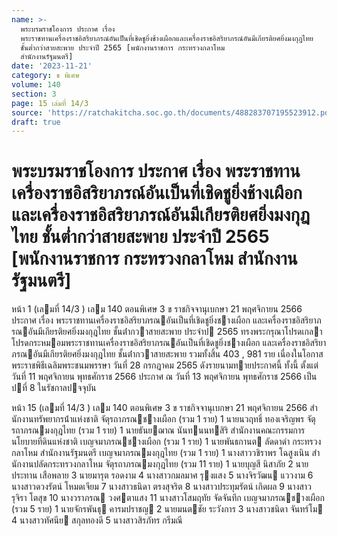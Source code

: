 ```yaml
---
name: >-
  พระบรมราชโองการ ประกาศ เรื่อง
  พระราชทานเครื่องราชอิสริยาภรณ์อันเป็นที่เชิดชูยิ่งช้างเผือกและเครื่องราชอิสริยาภรณ์อันมีเกียรติยศยิ่งมงกุฎไทย
  ชั้นต่ำกว่าสายสะพาย ประจำปี 2565 [พนักงานราชการ กระทรวงกลาโหม
  สำนักงานรัฐมนตรี]
date: '2023-11-21'
category: ข พิเศษ
volume: 140
section: 3
page: 15 เล่มที่ 14/3
source: 'https://ratchakitcha.soc.go.th/documents/488283707195523912.pdf'
draft: true
---
```


# พระบรมราชโองการ ประกาศ เรื่อง พระราชทานเครื่องราชอิสริยาภรณ์อันเป็นที่เชิดชูยิ่งช้างเผือกและเครื่องราชอิสริยาภรณ์อันมีเกียรติยศยิ่งมงกุฎไทย ชั้นต่ำกว่าสายสะพาย ประจำปี 2565 [พนักงานราชการ กระทรวงกลาโหม สำนักงานรัฐมนตรี]

หน้า 1 (เลมที่ 14/3 ) เลม 140 ตอนพิเศษ 3 ข ราชกิจจานุเบกษา 21 พฤศจิกายน 2566 ประกาศ เรื่อง พระราชทานเครื่องราชอิสริยาภรณอันเป็นที่เชิดชูยิ่งชางเผือก และเครื่องราชอิสริยาภรณอันมีเกียรติยศยิ่งมงกุฎไทย ชั้นต่ํากวาสายสะพาย ประจําป 2565 ทรงพระกรุณาโปรดเกลาโปรดกระหมอมพระราชทานเครื่องราชอิสริยาภรณอันเป็นที่เชิดชูยิ่งชางเผือก และเครื่องราชอิสริยาภรณอันมีเกียรติยศยิ่งมงกุฎไทย ชั้นต่ํากวาสายสะพาย รวมทั้งสิ้น 403 , 981 ราย เนื่องในโอกาสพระราชพิธีเฉลิมพระชนมพรรษา วันที่ 28 กรกฎาคม 2565 ดังรายนามทายประกาศนี้ ทั้งนี้ ตั้งแต่วันที่ 11 พฤศจิกายน พุทธศักราช 2566 ประกาศ ณ วันที่ 13 พฤศจิกายน พุทธศักราช 2566 เป็นปที่ 8 ในรัชกาลปจจุบัน

หน้า 15 (เลมที่ 14/3 ) เลม 140 ตอนพิเศษ 3 ข ราชกิจจานุเบกษา 21 พฤศจิกายน 2566 สํานักงานทรัพยากรน้ําแห่งชาติ จัตุรถาภรณชางเผือก (รวม 1 ราย) 1 นายนวฤทธิ์ ทองเจริญพร จัตุรถาภรณมงกุฎไทย (รวม 1 ราย) 1 นายธันยฌาณ นันทนนทสิริ สํานักงานคณะกรรมการนโยบายที่ดินแห่งชาติ เบญจมาภรณชางเผือก (รวม 1 ราย) 1 นายพันธกานต ลัดดาดํา กระทรวงกลาโหม สํานักงานรัฐมนตรี เบญจมาภรณมงกุฎไทย (รวม 1 ราย) 1 นางสาววชิราพร โฉสูงเนิน สํานักงานปลัดกระทรวงกลาโหม จัตุรถาภรณมงกุฎไทย (รวม 11 ราย) 1 นายบุญสี นิสาภัย 2 นายประทาน เสือพลาย 3 นายมารุต รอดงาม 4 นางสาวกมลมาศ รุงแสง 5 นางจิรวัฒน แววงาม 6 นางสาวดวงรัตน์ โหมดเจียม 7 นางสาวธนิดา ตรงสุจริต 8 นางสาวประทุมรัตน์ เกิดผล 9 นางสาวรุจิรา โตสุข 10 นางวราภรณ วงศตาแสง 11 นางสาวโสมฤทัย จัดจันทึก เบญจมาภรณชางเผือก (รวม 5 ราย) 1 นายจักรพันธุ คารมปราชญ 2 นายมนตชัย ระวังการ 3 นางสาวชนิดา จันทร์โม 4 นางสาวทัศนีย สกุลทองดี 5 นางสาวสิรภัทร กรีมณี
